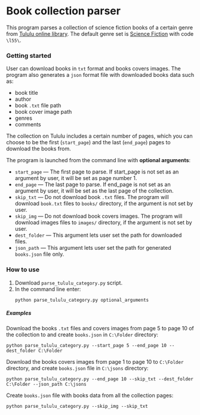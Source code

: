 # Book collection parser
This program parses a collection of science fiction books of a 
certain genre from [Tululu online library](http://tululu.org/).
The default genre set is [Science Fiction](http://tululu.org/l55/)
with code `\l55\`. 


### Getting started
User can download books in `txt` 
format and books covers images. 
The program also generates a `json` format file with downloaded 
books data such as:
- book title
- author
- book `.txt` file path
- book cover image path
- genres
- comments

The collection on Tululu includes a 
certain number of pages, which you can choose to be 
the first (`start_page`) and the last (`end_page`) 
pages to download the books from.

The program is launched from the command line
with __optional arguments__:
- `start_page` — The first page to parse. 
If start_page is not set as an
argument by user, it will be set as page number 1.
- `end_page` — The last page to parse. 
If end_page is not set as an
argument by user, it will be set as the last page of
the collection.
- `skip_txt` — Do not download book `.txt` files. 
The program will download `book.txt` files to `books/` directory,
 if the argument 
is not set by user.
- `skip_img` — Do not download book covers images. 
The program will download images files to `images/` directory, 
if the argument 
is not set by user.
- `dest_folder` — This argument lets user set the path for
downloaded files.
- `json_path` — This argument lets user set the path for 
generated `books.json` file only.


### How to use
1. Download `parse_tululu_category.py` script.
2. In the command line enter:
    ```commandline
    python parse_tululu_category.py optional_arguments
    ```
   
##### Examples
Download the books `.txt` files and covers images from page 5 to page 10 of the collection to 
and create `books.json` in `C:\Folder` directory:
```commandline
python parse_tululu_category.py --start_page 5 --end_page 10 --dest_folder C:\Folder 
```

Download the books covers images from page 1 to page 10 to `C:\Folder` directory, 
and create `books.json` file in `C:\jsons` directory:
```commandline
python parse_tululu_category.py --end_page 10 --skip_txt --dest_folder C:\Folder --json_path C:\jsons 
```

Create `books.json` file with books data from all the collection pages:
```commandline
python parse_tululu_category.py --skip_img --skip_txt
```